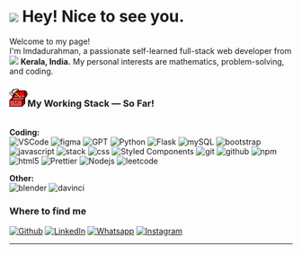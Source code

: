 <h1><img src="https://emojis.slackmojis.com/emojis/images/1531849430/4246/blob-sunglasses.gif?1531849430" width="30"/> Hey! Nice to see you.</h1>

<p>Welcome to my page! </br> I'm Imdadurahman, a passionate self-learned full-stack web developer from <img src="https://cdn-icons-png.flaticon.com/512/9906/9906480.png" width="13"/> <b>Kerala, India.</b> My personal interests are mathematics, problem-solving, and coding.</p>
<h3><img src="assets/toolbox.gif">My Working Stack — So Far!</h3>
<p>
<br>
<b>Coding:</b><br>
<img alt="VSCode" src="https://custom-icon-badges.demolab.com/badge/Visual%20Studio%20Code-0078d7.svg?logo=vsc&logoColor=white">
<img alt="figma" src="https://img.shields.io/badge/Figma-F24E1E?logo=figma&logoColor=white">
<img alt="GPT" src="https://img.shields.io/badge/ChatGPT-74aa9c?logo=openai&logoColor=white">
<img alt="Python" src="https://img.shields.io/badge/Python%20IDLE-3776AB?logo=python&logoColor=fff">
<img alt="Flask" src="https://img.shields.io/badge/Flask-000?logo=flask&logoColor=fff">
<img alt="mySQL" src="https://img.shields.io/badge/MySQL-4479A1?logo=mysql&logoColor=fff">
<img alt="bootstrap" src="https://img.shields.io/badge/Bootstrap-7952B3?logo=bootstrap&logoColor=fff">
<img alt="javascript" src="https://img.shields.io/badge/JavaScript-F7DF1E?logo=javascript&logoColor=000">
<img alt="stack" src="https://img.shields.io/badge/-Stack%20Overflow-FE7A16?logo=stack-overflow&logoColor=white">
<img alt="css" src="https://img.shields.io/badge/CSS-639?logo=css&logoColor=fff">
<img alt="Styled Components" src="https://img.shields.io/badge/-Styled_Components-db7092?style=flat-square&logo=styled-components&logoColor=white" />
<img alt="git" src="https://img.shields.io/badge/-Git-F05032?style=flat-square&logo=git&logoColor=white" />
<img alt="github" src="https://img.shields.io/badge/GitHub-%23121011.svg?logo=github&logoColor=white">
<img alt="npm" src="https://img.shields.io/badge/-NPM-CB3837?style=flat-square&logo=npm&logoColor=white" />
<img alt="html5" src="https://img.shields.io/badge/-HTML5-E34F26?style=flat-square&logo=html5&logoColor=white" />
<img alt="Prettier" src="https://img.shields.io/badge/-Prettier-F7B93E?style=flat-square&logo=prettier&logoColor=white" />
<img alt="Nodejs" src="https://img.shields.io/badge/-Nodejs-43853d?style=flat-square&logo=Node.js&logoColor=white" />
<img alt="leetcode" src="https://img.shields.io/badge/LeetCode-000000?logo=LeetCode&logoColor=#d16c06">
<br>

<b>Other:</b><br>
<img alt="blender" src="https://img.shields.io/badge/Blender-%23F5792A.svg?logo=blender&logoColor=white">
<img alt="davinci" src="https://img.shields.io/badge/DaVinci%20Resolve-1C1C1C?logo=blackmagicdesign&logoColor=white">

</p>
<h3>Where to find me</h3>
<p><a href="https://github.com/IMDADLY" target="_blank"><img alt="Github" src="https://img.shields.io/badge/GitHub-%2312100E.svg?&style=for-the-badge&logo=Github&logoColor=white" /></a></a> <a href="https://www.linkedin.com/in/imdadurahiman-imran-b5244524a/" target="_blank"><img alt="LinkedIn" src="https://img.shields.io/badge/linkedin-%230077B5.svg?&style=for-the-badge&logo=linkedin&logoColor=white" /></a></a> <a href="https://wa.me/918891633158" target="_blank"><img alt="Whatsapp" src="https://img.shields.io/badge/WhatsApp-25D366?style=for-the-badge&logo=whatsapp&logoColor=white" /></a></a> <a href="http://instagram.com/imdad_ly/" target="_blank"><img alt="Instagram" src="https://img.shields.io/badge/Instagram-%23E4405F.svg?style=for-the-badge&logo=Instagram&logoColor=white" /></a></a>
</p>

---
